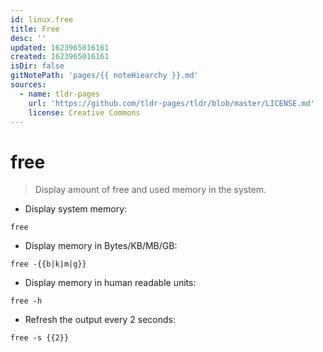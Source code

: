 ```yaml
---
id: linux.free
title: Free
desc: ''
updated: 1623965016161
created: 1623965016161
isDir: false
gitNotePath: 'pages/{{ noteHiearchy }}.md'
sources:
  - name: tldr-pages
    url: 'https://github.com/tldr-pages/tldr/blob/master/LICENSE.md'
    license: Creative Commons
---
```

# free

> Display amount of free and used memory in the system.

- Display system memory:

`free`

- Display memory in Bytes/KB/MB/GB:

`free -{{b|k|m|g}}`

- Display memory in human readable units:

`free -h`

- Refresh the output every 2 seconds:

`free -s {{2}}`


